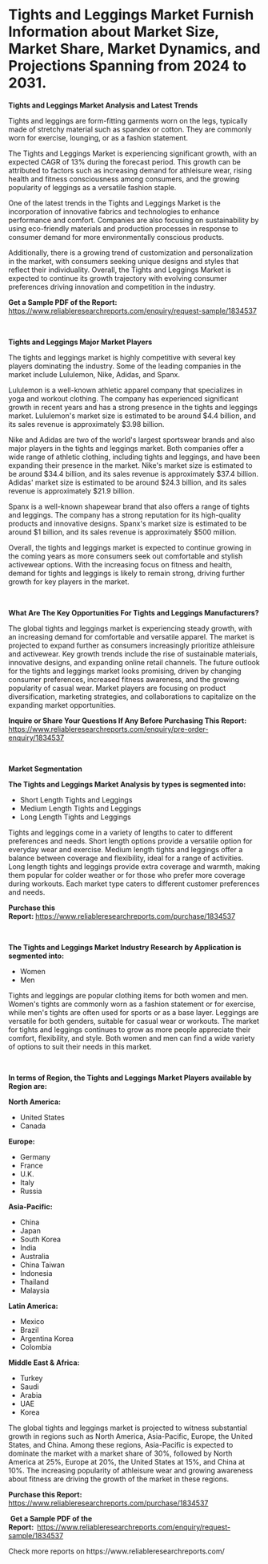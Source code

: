 <p><h1>Tights and Leggings Market Furnish Information about Market Size, Market Share, Market Dynamics, and Projections Spanning from 2024 to 2031.</h1></p><p><strong>Tights and Leggings Market Analysis and Latest Trends</strong></p>
<p><p>Tights and leggings are form-fitting garments worn on the legs, typically made of stretchy material such as spandex or cotton. They are commonly worn for exercise, lounging, or as a fashion statement.</p><p>The Tights and Leggings Market is experiencing significant growth, with an expected CAGR of 13% during the forecast period. This growth can be attributed to factors such as increasing demand for athleisure wear, rising health and fitness consciousness among consumers, and the growing popularity of leggings as a versatile fashion staple.</p><p>One of the latest trends in the Tights and Leggings Market is the incorporation of innovative fabrics and technologies to enhance performance and comfort. Companies are also focusing on sustainability by using eco-friendly materials and production processes in response to consumer demand for more environmentally conscious products.</p><p>Additionally, there is a growing trend of customization and personalization in the market, with consumers seeking unique designs and styles that reflect their individuality. Overall, the Tights and Leggings Market is expected to continue its growth trajectory with evolving consumer preferences driving innovation and competition in the industry.</p></p>
<p><strong>Get a Sample PDF of the Report:&nbsp;</strong> <a href="https://www.reliableresearchreports.com/enquiry/request-sample/1834537">https://www.reliableresearchreports.com/enquiry/request-sample/1834537</a></p>
<p>&nbsp;</p>
<p><strong>Tights and Leggings Major Market Players</strong></p>
<p><p>The tights and leggings market is highly competitive with several key players dominating the industry. Some of the leading companies in the market include Lululemon, Nike, Adidas, and Spanx.</p><p>Lululemon is a well-known athletic apparel company that specializes in yoga and workout clothing. The company has experienced significant growth in recent years and has a strong presence in the tights and leggings market. Lululemon's market size is estimated to be around $4.4 billion, and its sales revenue is approximately $3.98 billion.</p><p>Nike and Adidas are two of the world's largest sportswear brands and also major players in the tights and leggings market. Both companies offer a wide range of athletic clothing, including tights and leggings, and have been expanding their presence in the market. Nike's market size is estimated to be around $34.4 billion, and its sales revenue is approximately $37.4 billion. Adidas' market size is estimated to be around $24.3 billion, and its sales revenue is approximately $21.9 billion.</p><p>Spanx is a well-known shapewear brand that also offers a range of tights and leggings. The company has a strong reputation for its high-quality products and innovative designs. Spanx's market size is estimated to be around $1 billion, and its sales revenue is approximately $500 million.</p><p>Overall, the tights and leggings market is expected to continue growing in the coming years as more consumers seek out comfortable and stylish activewear options. With the increasing focus on fitness and health, demand for tights and leggings is likely to remain strong, driving further growth for key players in the market.</p></p>
<p>&nbsp;</p>
<p><strong>What Are The Key Opportunities For Tights and Leggings Manufacturers?</strong></p>
<p><p>The global tights and leggings market is experiencing steady growth, with an increasing demand for comfortable and versatile apparel. The market is projected to expand further as consumers increasingly prioritize athleisure and activewear. Key growth trends include the rise of sustainable materials, innovative designs, and expanding online retail channels. The future outlook for the tights and leggings market looks promising, driven by changing consumer preferences, increased fitness awareness, and the growing popularity of casual wear. Market players are focusing on product diversification, marketing strategies, and collaborations to capitalize on the expanding market opportunities.</p></p>
<p><strong>Inquire or Share Your Questions If Any Before Purchasing This Report:</strong> <a href="https://www.reliableresearchreports.com/enquiry/pre-order-enquiry/1834537">https://www.reliableresearchreports.com/enquiry/pre-order-enquiry/1834537</a></p>
<p>&nbsp;</p>
<p><strong>Market Segmentation</strong></p>
<p><strong>The Tights and Leggings Market Analysis by types is segmented into:</strong></p>
<p><ul><li>Short Length Tights and Leggings</li><li>Medium Length Tights and Leggings</li><li>Long Length Tights and Leggings</li></ul></p>
<p><p>Tights and leggings come in a variety of lengths to cater to different preferences and needs. Short length options provide a versatile option for everyday wear and exercise. Medium length tights and leggings offer a balance between coverage and flexibility, ideal for a range of activities. Long length tights and leggings provide extra coverage and warmth, making them popular for colder weather or for those who prefer more coverage during workouts. Each market type caters to different customer preferences and needs.</p></p>
<p><strong>Purchase this Report:&nbsp;</strong><a href="https://www.reliableresearchreports.com/purchase/1834537">https://www.reliableresearchreports.com/purchase/1834537</a></p>
<p>&nbsp;</p>
<p><strong>The Tights and Leggings Market Industry Research by Application is segmented into:</strong></p>
<p><ul><li>Women</li><li>Men</li></ul></p>
<p><p>Tights and leggings are popular clothing items for both women and men. Women's tights are commonly worn as a fashion statement or for exercise, while men's tights are often used for sports or as a base layer. Leggings are versatile for both genders, suitable for casual wear or workouts. The market for tights and leggings continues to grow as more people appreciate their comfort, flexibility, and style. Both women and men can find a wide variety of options to suit their needs in this market.</p></p>
<p>&nbsp;</p>
<p><strong>In terms of Region, the Tights and Leggings Market Players available by Region are:</strong></p>
<p>
    <p> <strong> North America: </strong>
        <ul>
            <li>United States</li>
            <li>Canada</li>
        </ul>
        </p> 
    <p> <strong> Europe: </strong>
        <ul>
            <li>Germany</li>
            <li>France</li>
            <li>U.K.</li>
            <li>Italy</li>
            <li>Russia</li>
        </ul>
        </p> 
    <p> <strong> Asia-Pacific: </strong>
        <ul>
            <li>China</li>
            <li>Japan</li>
            <li>South Korea</li>
            <li>India</li>
            <li>Australia</li>
            <li>China Taiwan</li>
            <li>Indonesia</li>
            <li>Thailand</li>
            <li>Malaysia</li>
        </ul>
        </p> 
    <p> <strong> Latin America: </strong>
        <ul>
            <li>Mexico</li>
            <li>Brazil</li>
            <li>Argentina Korea</li>
            <li>Colombia</li>
        </ul>
        </p> 
    <p> <strong> Middle East & Africa: </strong>
        <ul>
            <li>Turkey</li>
            <li>Saudi</li>
            <li>Arabia</li>
            <li>UAE</li>
            <li>Korea</li>
        </ul>
    </p>
    </p>
<p><p>The global tights and leggings market is projected to witness substantial growth in regions such as North America, Asia-Pacific, Europe, the United States, and China. Among these regions, Asia-Pacific is expected to dominate the market with a market share of 30%, followed by North America at 25%, Europe at 20%, the United States at 15%, and China at 10%. The increasing popularity of athleisure wear and growing awareness about fitness are driving the growth of the market in these regions.</p></p>
<p><strong>Purchase this Report: </strong><a href="https://www.reliableresearchreports.com/purchase/1834537">https://www.reliableresearchreports.com/purchase/1834537</a></p>
<p>&nbsp;<strong>Get a Sample PDF of the Report:&nbsp;&nbsp;</strong><a href="https://www.reliableresearchreports.com/enquiry/request-sample/1834537">https://www.reliableresearchreports.com/enquiry/request-sample/1834537</a></p>
<p><strong></strong></p>
<p>Check more reports on https://www.reliableresearchreports.com/</p>